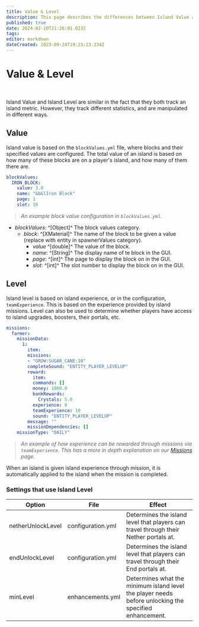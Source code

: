 ```yaml
---
title: Value & Level
description: This page describes the differences between Island Value and Island Level, and how to use both of them.
published: true
date: 2024-02-10T21:26:01.023Z
tags: 
editor: markdown
dateCreated: 2023-09-24T19:23:23.334Z
---
```


# Value & Level
<p> &nbsp </p>

Island Value and Island Level are similar in the fact that they both track an island metric. However, they track different statistics, and are manipulated in different ways.

## Value
Island value is based on the ``blockValues.yml`` file, where blocks and their specified values are configured. The total value of an island is based on how many of these blocks are on a player's island, and how many of them there are.

```yaml
blockValues:
  IRON_BLOCK:
    value: 3.0
    name: "&b&lIron Block"
    page: 1
    slot: 10
```
> *An example block value configuration in ``blockValues.yml``.*

- *blockValues*: ^[Object]^ The block values category.
	- *block*: ^[XMaterial]^ The name of the block to be given a value (replace with entity in spawnerValues category).
      - *value* ^[double]^ The value of the block.
      - *name*: ^[String]^ The display name of te block in the GUI.
      - *page*: ^[int]^ The page to display the block on in the GUI.
      - *slot*: ^[int]^ The slot number to display the block on in the GUI.

## Level
Island level is based on island experience, or in the configuration, ``teamExperience``. This is based on the experience provided by island missions. Level can also be used to determine whether players have access to island upgrades, boosters, their portals, etc.

```yaml
missions:
  farmer:
    missionData:
      1:
        item:
        missions:
        - "GROW:SUGAR_CANE:10"
        completeSound: "ENTITY_PLAYER_LEVELUP"
        reward:
          item:
          commands: []
          money: 1000.0
          bankRewards:
            Crystals: 5.0
          experience: 0
          teamExperience: 10
          sound: "ENTITY_PLAYER_LEVELUP"
        message: ""
        missionDependencies: []
    missionType: "DAILY"
```
> *An example of how experience can be rewarded through missions via ``teamExperience``. This has a more in depth explanation on our [Missions](https://docs.iridiumdevelopment.net/en/Missions) page.*

When an island is given island experience through mission, it is automatically applied to the island when the mission is completed.

### Settings that use Island Level

|Option|File|Effect|
|-----|-----|-----|
|netherUnlockLevel| configuration.yml | Determines the island level that players can travel through their Nether portals at.|
|endUnlockLevel| configuration.yml | Determines the island level that players can travel through their End portals at.|
|minLevel| enhancements.yml | Determines what the minimum island level the player needs before unlocking the specified enhancement.|
